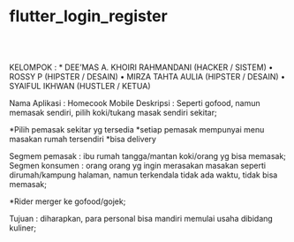 # flutter_login_register

<br><br>

KELOMPOK : * DEE’MAS A. KHOIRI RAHMANDANI (HACKER / SISTEM)
•	ROSSY P (HIPSTER / DESAIN)
•	MIRZA TAHTA AULIA (HIPSTER / DESAIN)
•	SYAIFUL IKHWAN (HUSTLER / KETUA)

Nama Aplikasi : Homecook Mobile
Deskripsi : Seperti gofood, namun memasak sendiri, pilih koki/tukang masak sendiri sekitar;

*Pilih pemasak sekitar yg tersedia
*setiap pemasak mempunyai menu masakan rumah tersendiri
*bisa delivery

Segmem pemasak : ibu rumah tangga/mantan koki/orang yg bisa memasak;
Segmen konsumen : orang orang yg ingin merasakan masakan seperti dirumah/kampung halaman, namun terkendala tidak ada waktu, tidak bisa memasak;

*Rider merger ke gofood/gojek;

Tujuan : diharapkan, para personal bisa mandiri memulai usaha dibidang kuliner;
